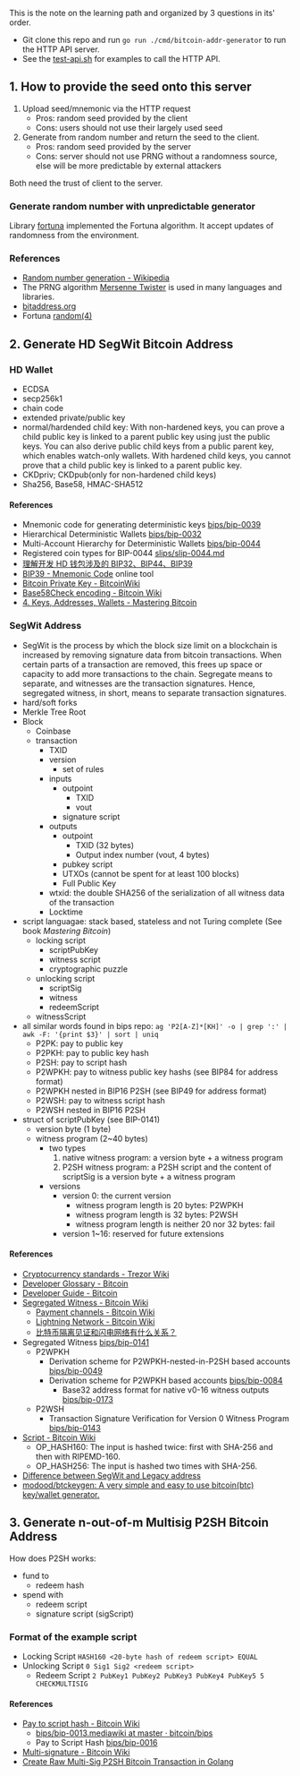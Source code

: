 This is the note on the learning path and organized by 3 questions in its' order.

- Git clone this repo and run `go run ./cmd/bitcoin-addr-generator` to run the HTTP API server.
- See the [test-api.sh](./test-api.sh) for examples to call the HTTP API.

## 1. How to provide the seed onto this server

1. Upload seed/mnemonic via the HTTP request
    - Pros: random seed provided by the client
    - Cons: users should not use their largely used seed
2. Generate from random number and return the seed to the client.
    - Pros: random seed provided by the server
    - Cons: server should not use PRNG without a randomness source, else will be more predictable by external attackers

Both need the trust of client to the server.

### Generate random number with unpredictable generator

Library [fortuna](https://github.com/seehuhn/fortuna) implemented the Fortuna algorithm. It accept updates of randomness from the environment.

### References

- [Random number generation - Wikipedia](https://en.wikipedia.org/wiki/Random_number_generation)
- The PRNG algorithm [Mersenne Twister](https://en.wikipedia.org/wiki/Mersenne_Twister) is used in many languages and libraries.
- [bitaddress.org](https://www.bitaddress.org)
- Fortuna [random(4)](https://www.freebsd.org/cgi/man.cgi?query=random&apropos=0&sektion=4&manpath=FreeBSD+11.0-RELEASE+and+Ports&arch=default&format=html)

## 2. Generate HD SegWit Bitcoin Address

### HD Wallet

- ECDSA
- secp256k1
- chain code
- extended private/public key
- normal/hardended child key: With non-hardened keys, you can prove a child public key is linked to a parent public key using just the public keys. You can also derive public child keys from a public parent key, which enables watch-only wallets. With hardened child keys, you cannot prove that a child public key is linked to a parent public key.
- CKDpriv; CKDpub(only for non-hardened child keys)
- Sha256, Base58, HMAC-SHA512

#### References

- Mnemonic code for generating deterministic keys [bips/bip-0039](https://github.com/bitcoin/bips/blob/master/bip-0039.mediawiki)
- Hierarchical Deterministic Wallets [bips/bip-0032](https://github.com/bitcoin/bips/blob/master/bip-0032.mediawiki)
- Multi-Account Hierarchy for Deterministic Wallets [bips/bip-0044](https://github.com/bitcoin/bips/blob/master/bip-0044.mediawiki)
- Registered coin types for BIP-0044 [slips/slip-0044.md](https://github.com/satoshilabs/slips/blob/master/slip-0044.md)
- [理解开发 HD 钱包涉及的 BIP32、BIP44、BIP39](https://learnblockchain.cn/2018/09/28/hdwallet/)
- [BIP39 - Mnemonic Code](https://iancoleman.io/bip39/#english) online tool
- [Bitcoin Private Key - BitcoinWiki](https://en.bitcoinwiki.org/wiki/Private_key)
- [Base58Check encoding - Bitcoin Wiki](https://en.bitcoin.it/wiki/Base58Check_encoding)
- [4. Keys, Addresses, Wallets - Mastering Bitcoin](https://www.oreilly.com/library/view/mastering-bitcoin/9781491902639/ch04.html)

### SegWit Address

- SegWit is the process by which the block size limit on a blockchain is increased by removing signature data from bitcoin transactions. When certain parts of a transaction are removed, this frees up space or capacity to add more transactions to the chain. Segregate means to separate, and witnesses are the transaction signatures. Hence, segregated witness, in short, means to separate transaction signatures.
- hard/soft forks
- Merkle Tree Root
- Block
    - Coinbase
    - transaction
        - TXID
        - version
            - set of rules
        - inputs 
            - outpoint
                - TXID
                - vout
            - signature script
        - outputs
            - outpoint
                - TXID (32 bytes)
                - Output index number (vout, 4 bytes)
            - pubkey script
            - UTXOs (cannot be spent for at least 100 blocks)
            - Full Public Key
        - wtxid: the double SHA256 of the serialization of all witness data of the transaction
        - Locktime
- script languagae: stack based, stateless and not Turing complete (See book *Mastering Bitcoin*)
    - locking script
        - scriptPubKey
        - witness script
        - cryptographic puzzle
    - unlocking script
        - scriptSig
        - witness
        - redeemScript
    - witnessScript
- all similar words found in bips repo: `ag 'P2[A-Z]*[KH]' -o | grep ':' | awk -F: '{print $3}' | sort | uniq`
    - P2PK: pay to public key
    - P2PKH: pay to public key hash
    - P2SH: pay to script hash
    - P2WPKH: pay to witness public key hashs (see BIP84 for address format)
    - P2WPKH nested in BIP16 P2SH (see BIP49 for address format)
    - P2WSH: pay to witness script hash
    - P2WSH nested in BIP16 P2SH
- struct of scriptPubKey (see BIP-0141)
    - version byte (1 byte)
    - witness program (2~40 bytes)
        - two types
            1. native witness program: a version byte + a witness program
            2. P2SH witness program: a P2SH script and the content of scriptSig is a version byte + a witness program
        - versions
            - version 0: the current version
                - witness program length is 20 bytes: P2WPKH
                - witness program length is 32 bytes: P2WSH
                - witness program length is neither 20 nor 32 bytes: fail
            - version 1~16: reserved for future extensions

#### References

- [Cryptocurrency standards - Trezor Wiki](https://wiki.trezor.io/Cryptocurrency_standards)
- [Developer Glossary - Bitcoin](https://btcinformation.org/en/developer-glossary)
- [Developer Guide - Bitcoin](https://btcinformation.org/en/developer-guide)
- [Segregated Witness - Bitcoin Wiki](https://en.bitcoin.it/wiki/Segregated_Witness)
    - [Payment channels - Bitcoin Wiki](https://en.bitcoin.it/wiki/Payment_channels)
    - [Lightning Network - Bitcoin Wiki](https://en.bitcoin.it/wiki/Lightning_Network)
    - [比特币隔离见证和闪电网络有什么关系？](https://www.528btc.com/bk/2019111158642.html)
- Segregated Witness [bips/bip-0141](https://github.com/bitcoin/bips/blob/master/bip-0141.mediawiki)
    - P2WPKH
        - Derivation scheme for P2WPKH-nested-in-P2SH based accounts [bips/bip-0049](https://github.com/bitcoin/bips/blob/master/bip-0049.mediawiki)
        - Derivation scheme for P2WPKH based accounts [bips/bip-0084](https://github.com/bitcoin/bips/blob/master/bip-0084.mediawiki)
            - Base32 address format for native v0-16 witness outputs [bips/bip-0173](https://github.com/bitcoin/bips/blob/master/bip-0173.mediawiki)
    - P2WSH
        - Transaction Signature Verification for Version 0 Witness Program [bips/bip-0143](https://github.com/bitcoin/bips/blob/master/bip-0143.mediawiki)
- [Script - Bitcoin Wiki](https://en.bitcoin.it/wiki/Script)
    - OP_HASH160: The input is hashed twice: first with SHA-256 and then with RIPEMD-160.
    - OP_HASH256: The input is hashed two times with SHA-256.
- [Difference between SegWit and Legacy address](https://help.crypto.com/en/articles/4056348-send-and-receive-btc-ltc-difference-between-segwit-and-legacy-address)
- [modood/btckeygen: A very simple and easy to use bitcoin(btc) key/wallet generator.](https://github.com/modood/btckeygen)

## 3. Generate n-out-of-m Multisig P2SH Bitcoin Address

How does P2SH works:

- fund to
    - redeem hash
- spend with
    - redeem script
    - signature script (sigScript)

### Format of the example script

- Locking Script `HASH160 <20-byte hash of redeem script> EQUAL`
- Unlocking Script `0 Sig1 Sig2 <redeem script>`
    - Redeem Script `2 PubKey1 PubKey2 PubKey3 PubKey4 PubKey5 5 CHECKMULTISIG`

#### References

- [Pay to script hash - Bitcoin Wiki](https://en.bitcoin.it/wiki/Pay_to_script_hash)
    - [bips/bip-0013.mediawiki at master · bitcoin/bips](https://github.com/bitcoin/bips/blob/master/bip-0013.mediawiki)
    - Pay to Script Hash [bips/bip-0016](https://github.com/bitcoin/bips/blob/master/bip-0016.mediawiki)
- [Multi-signature - Bitcoin Wiki](https://en.bitcoin.it/wiki/Multi-signature)
- [Create Raw Multi-Sig P2SH Bitcoin Transaction in Golang](https://medium.com/coinmonks/build-p2sh-address-and-spend-its-fund-in-golang-1a03a4131512)